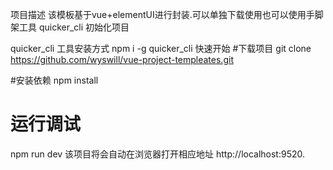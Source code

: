 项目描述
该模板基于vue+elementUI进行封装.可以单独下载使用也可以使用手脚架工具 quicker_cli 初始化项目

quicker_cli 工具安装方式
npm i -g quicker_cli 
快速开始
#下载项目
git clone https://github.com/wyswill/vue-project-templeates.git

#安装依赖
npm install

# 运行调试
npm run dev
该项目将会自动在浏览器打开相应地址 http://localhost:9520.